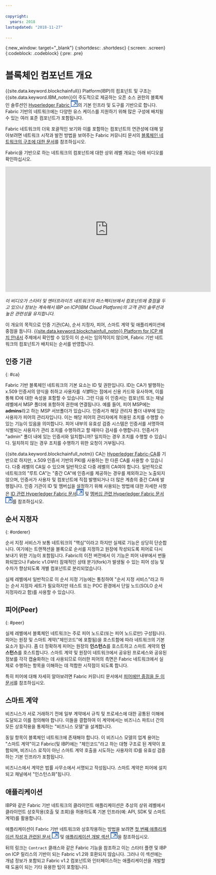 ```yaml
---

copyright:
  years: 2018
lastupdated: "2018-11-27"

---
```


{:new_window: target="_blank"}
{:shortdesc: .shortdesc}
{:screen: .screen}
{:codeblock: .codeblock}
{:pre: .pre}

# 블록체인 컴포넌트 개요

{{site.data.keyword.blockchainfull}} Platform(IBP)의 컴포넌트 및 구조는 {{site.data.keyword.IBM_notm}}이 주도적으로 제공하는 오픈 소스 권한의 블록체인 솔루션인 [Hyperledger Fabric ![외부 링크 아이콘](images/external_link.svg "외부 링크 아이콘")](https://hyperledger-fabric.readthedocs.io/en/release-1.2/)의 기본 인프라 및 도구를 기반으로 합니다. Fabric 기반의 네트워크에는 다양한 유스 케이스를 지원하기 위해 많은 구성에 배치될 수 있는 여러 표준 컴포넌트가 포함됩니다. 

Fabric 네트워크의 더욱 포괄적인 보기와 이를 포함하는 컴포넌트의 연관성에 대해 알아보려면 네트워크 시작과 발전 방법을 보여주는 Fabric 커뮤니티 문서의 [블록체인 네트워크의 구조에 대한 문서](https://hyperledger-fabric.readthedocs.io/en/release-1.2/network/network.html)를 참조하십시오. 

Fabric을 기반으로 하는 네트워크의 컴포넌트에 대한 상위 레벨 개요는 아래 비디오를 확인하십시오. 

<iframe class="embed-responsive-item" id="youtubeplayer" title="스타터 플랜 동영상" type="text/html" width="640" height="390" src="https://www.youtube.com/embed/sJaT2L99BUo" frameborder="0" webkitallowfullscreen mozallowfullscreen allowfullscreen> </iframe>

*이 비디오가 스타터 및 엔터프라이즈 네트워크의 퍼스펙티브에서 컴포넌트에 중점을 두고 있으나 정보는 계속해서 IBP on ICP(IBM Cloud Platform)의 고객 관리 솔루션과 높은 관련성을 유지합니다.*

이 개요의 목적으로 인증 기관(CA), 순서 지정자, 피어, 스마트 계약 및 애플리케이션에 중점을 둡니다. [{{site.data.keyword.blockchainfull_notm}} Platform for ICP 배치 안내서](/docs/services/blockchain/ibp_for_icp_deployment_guide.html) 주제에서 확인할 수 있듯이 이 순서는 임의적이지 않으며, Fabric 기반 네트워크의 컴포넌트가 배치되는 순서를 반영합니다. 

## 인증 기관
{: #ca}

Fabric 기반 블록체인 네트워크의 기본 요소는 ID 및 권한입니다. ID는 CA가 발행하는 x.509 인증서의 양식을 취하고 사용자를 *식별*하는 점에서 신용 카드와 유사하며, 이를 통해 ID에 대한 속성을 포함할 수 있습니다. 그런 다음 이 인증서는 컴포넌트 또는 채널 레벨에서 MSP 폴더에 포함하여 권한에 연결됩니다. 예를 들어, 피어 MSP에는 **admins**라고 하는 MSP 서브폴더가 있습니다. 인증서가 해당 관리자 폴더 내부에 있는 사용자가 피어의 관리자입니다. 이는 해당 피어의 관리자에게 허용된 조치를 수행할 수 있는 기능이 있음을 의미합니다. 피어 내부의 유효성 검증 시스템은 인증서를 서명하여 식별되는 사용자가 관리 조치를 수행하려고 할 때마다 검사를 수행합니다. 인증서가 "admin" 폴더 내에 있는 인증서와 일치합니까? 일치하는 경우 조치를 수행할 수 있습니다. 일치하지 않는 경우 조치를 수행하기 위한 요청이 거부됩니다. 

{{site.data.keyword.blockchainfull_notm}} CA는 [Hyperledger Fabric-CA](https://hyperledger-fabric-ca.readthedocs.io/en/latest/)를 기반으로 하지만, x.509 인증서 기반의 PKI를 사용하는 한 다른 CA를 사용할 수 있습니다. 다중 레벨의 CA일 수 있으며 일반적으로 다중 레벨의 CA여야 합니다. 일반적으로 네트워크의 "루트 CA"는 "중간 CA"에 인증서를 제공하는 경우를 제외하고는 노출되지 않으며, 인증서가 사용자 및 컴포넌트에 직접 발행되거나 더 많은 계층의 중간 CA에 발행됩니다. 인증 기관이 ID 및 멤버십을 설정하기 위해 사용되는 방법에 대한 자세한 사항은 [ID 관련 Hyperledger Fabric 문서![외부 링크 아이콘](images/external_link.svg "외부 링크 아이콘")](https://hyperledger-fabric.readthedocs.io/en/latest/identity/identity.html) 및 [멤버십 관련 Hyperledger Fabric 문서 ![외부 링크 아이콘](images/external_link.svg "외부 링크 아이콘")](https://hyperledger-fabric.readthedocs.io/en/latest/membership/membership.html)를 참조하십시오. 

## 순서 지정자
{: #orderer}

순서 지정 서비스가 보통 네트워크의 "핵심"이라고 하지만 실제로 기능은 상당히 단순합니다. 여기에는 트랜잭션을 블록으로 순서를 지정하고 원장에 작성되도록 피어로 다시 보내기 위한 기능이 포함됩니다. Fabric의 이전 버전에서 이 기능은 피어 내부에서 번들화되었으나 Fabric v1.0부터 잠재적인 상태 분기(fork)가 발생될 수 있는 피어 성능 및 수차가 향상되도록 개별 컴포넌트로 분리되었습니다. 

실제 레벨에서 일반적으로 이 순서 지정 기능에는 통칭하여 "순서 지정 서비스"라고 하는 순서 지정자 세트가 필요하지만 테스트 또는 POC 환경에서 단일 노드(SOLO 순서 지정자라고 함)를 사용할 수 있습니다. 

## 피어(Peer)
{: #peer}

실제 레벨에서 블록체인 네트워크는 주로 피어 노드로(또는 피어 노드로만) 구성됩니다. 피어는 원장 및 스마트 계약("체인코드"에 포함됨)을 호스트함에 따라 네트워크의 기본 요소가 됩니다. 좀 더 정확하게 피어는 원장의 **인스턴스**를 호스트하고 스마트 계약의 **인스턴스**를 호스트합니다. 스마트 계약 및 원장이 네트워크에서 공유된 프로세스와 공유된 정보를 각각 캡슐화하는 데 사용되므로 이러한 피어의 측면은 Fabric 네트워크에서 실제로 수행하는 항목을 이해하는 데 적합한 시작점이 되도록 합니다. 

특히 피어에 대해 자세히 알아보려면 Fabric 커뮤니티 문서에서 [피어에만 중점을 둔 이 문서](https://hyperledger-fabric.readthedocs.io/en/release-1.2/peers/peers.html)를 참조하십시오.

## 스마트 계약

비즈니스가 서로 거래하기 전에 일부 계약에서 규칙 및 프로세스에 대한 공통된 이해에 도달되고 이를 정의해야 합니다. 이들을 결합하여 이 계약에서는 비즈니스 파트너 간의 모든 상호작용을 통제하는 "비즈니스 모델"을 설계합니다. 

동일 항목이 블록체인 네트워크에 존재해야 합니다. 이 비즈니스 모델의 업계 용어는 "스마트 계약"이고 Fabric(및 IBP)에는 "체인코드"라고 하는 대형 구조로 된 계약이 포함되며, 비즈니스 로직이 아닌 스마트 계약 호출을 시도하는 사용자의 ID를 유효성 검증하는 기본 인프라가 포함됩니다.

비즈니스에서 계약은 법률 사무소에서 서명되고 작성됩니다. 스마트 계약은 피어에 설치되고 채널에서 "인스턴스화"됩니다. 

## 애플리케이션

IBP와 같은 Fabric 기반 네트워크의 클라이언트 애플리케이션은 추상의 상위 레벨에서 클라이언트 상호작용(호출 및 조회)을 허용하도록 기본 인프라(예: API, SDK 및 스마트 계약)를 활용합니다. 

애플리케이션이 Fabric 기반 네트워크와 상호작용하는 방법을 보려면 [첫 번째 애플리케이션 작성과 관련된 문서 ![외부 링크 아이콘](images/external_link.svg "외부 링크 아이콘")](https://hyperledger-fabric.readthedocs.io/en/master/write_first_app.html "첫 번째 애플리케이션 작성") 및 [애플리케이션 개발 섹션 ![외부 링크 아이콘](images/external_link.svg "외부 링크 아이콘")](https://hyperledger-fabric.readthedocs.io/en/master/developapps/developing_applications.html "애플리케이션 개발")을 참조하십시오.

뒤의 링크는 `Contract` 클래스와 같은 Fabric 기능을 참조하고 이는 스타터 플랜 및 IBP on ICP 릴리스의 기반이 되는 Fabric v1.2와 호환되지 않습니다. 그러나 이 섹션에는 개념 정보가 포함되고 Fabric v1.2 컴포넌트와 인터페이스하는 애플리케이션을 개발할 때 도움이 되는 기타 유용한 팁이 포함됩니다. 
